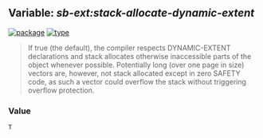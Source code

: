 ## Variable: ***sb-ext:*stack-allocate-dynamic-extent****
[![package](https://img.shields.io/badge/Package-SB--EXT-5f9ea0.svg?style=social&colorA=999999)](../) [![type](https://img.shields.io/badge/Type-Variable-5f9ea0.svg?style=social&colorA=999999)](../#variable) 

> If true (the default), the compiler respects DYNAMIC-EXTENT declarations
> and stack allocates otherwise inaccessible parts of the object whenever
> possible. Potentially long (over one page in size) vectors are, however, not
> stack allocated except in zero SAFETY code, as such a vector could overflow
> the stack without triggering overflow protection.

### Value
```
T
```
